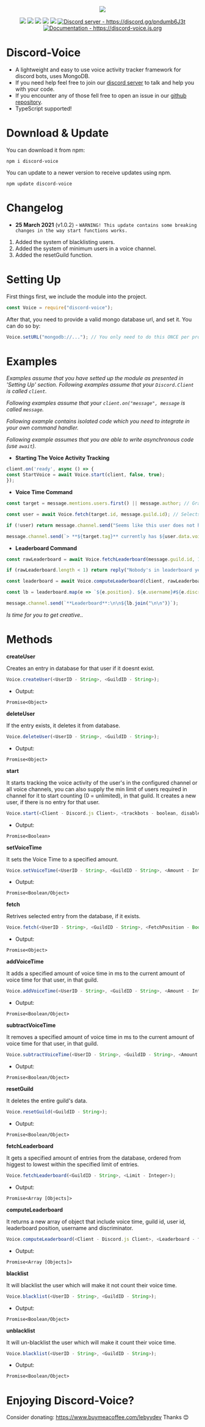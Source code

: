 <p align="center"><a href="https://nodei.co/npm/discord-voice/"><img src="https://nodei.co/npm/discord-voice.png"></a></p>
<p align="center"><img src="https://img.shields.io/npm/v/discord-voice"> <img src="https://img.shields.io/github/repo-size/Lebyy/discord-voice"> <img src="https://img.shields.io/npm/l/discord-voice"> <img src="https://img.shields.io/github/contributors/Lebyy/discord-voice"> <img src="https://img.shields.io/github/package-json/dependency-version/Lebyy/discord-voice/mongoose"> <a href="https://discord.gg/pndumb6J3t"><img src="https://discordapp.com/api/guilds/815261972450115585/widget.png" alt="Discord server - https://discord.gg/pndumb6J3t"/></a> <a href="https://discord-voice.js.org"><img src="https://img.shields.io/badge/Documentation-Click%20here-blue" alt="Documentation - https://discord-voice.js.org"/></a></p>

# Discord-Voice
- A lightweight and easy to use voice activity tracker framework for discord bots, uses MongoDB.
- If you need help feel free to join our <a href="https://discord.gg/pndumb6J3t">discord server</a> to talk and help you with your code.
- If you encounter any of those fell free to open an issue in our <a href="https://github.com/Lebyy/discord-voice/issues">github repository</a>.
- TypeScript supported!

# Download & Update
You can download it from npm:
```cli
npm i discord-voice
```
You can update to a newer version to receive updates using npm.
```cli
npm update discord-voice
```

# Changelog
- **25 March 2021** (v1.0.2) - `WARNING! This update contains some breaking changes in the way start functions works.`
1. Added the system of blacklisting users.
2. Added the system of minimum users in a voice channel.
3. Added the resetGuild function.

# Setting Up
First things first, we include the module into the project.
```js
const Voice = require("discord-voice");
```
After that, you need to provide a valid mongo database url, and set it. You can do so by:
```js
Voice.setURL("mongodb://..."); // You only need to do this ONCE per process.
```

# Examples
*Examples assume that you have setted up the module as presented in 'Setting Up' section.*
*Following examples assume that your `Discord.Client` is called `client`.*

*Following examples assume that your `client.on("message", message` is called `message`.*

*Following example contains isolated code which you need to integrate in your own command handler.*

*Following example assumes that you are able to write asynchronous code (use `await`).*

- **Starting The Voice Activity Tracking**

```js
client.on('ready', async () => {
const StartVoice = await Voice.start(client, false, true);
});
```
- **Voice Time Command**

```js
const target = message.mentions.users.first() || message.author; // Grab the target.

const user = await Voice.fetch(target.id, message.guild.id); // Selects the target from the database.

if (!user) return message.channel.send("Seems like this user does not have any Voice Activity so far..."); // If there isnt such user in the database, we send a message in general.

message.channel.send(`> **${target.tag}** currently has ${user.data.voiceTime}ms of Voice Time!`); // We show the voice time. (OPTIONAL: You can also use the ms package here if you want it to be more concise.)
```

- **Leaderboard Command**

```js
const rawLeaderboard = await Voice.fetchLeaderboard(message.guild.id, 10); // We grab top 10 users with most message(s) in the current server.

if (rawLeaderboard.length < 1) return reply("Nobody's in leaderboard yet.");

const leaderboard = await Voice.computeLeaderboard(client, rawLeaderboard, true); // We process the leaderboard.

const lb = leaderboard.map(e => `${e.position}. ${e.username}#${e.discriminator}\nVoice Time: ${e.voiceTime}ms`); // We map the outputs.

message.channel.send(`**Leaderboard**:\n\n${lb.join("\n\n")}`);
```

*Is time for you to get creative..*

# Methods
**createUser**

Creates an entry in database for that user if it doesnt exist.
```js
Voice.createUser(<UserID - String>, <GuildID - String>);
```
- Output:
```
Promise<Object>
```
**deleteUser**

If the entry exists, it deletes it from database.
```js
Voice.deleteUser(<UserID - String>, <GuildID - String>);
```
- Output:
```
Promise<Object>
```
**start**

It starts tracking the voice activity of the user's in the configured channel or all voice channels, you can also supply the min limit of users required in channel for it to start counting (0 = unlimited), in that guild. It creates a new user, if there is no entry for that user. 
```js
Voice.start(<Client - Discord.js Client>, <trackbots - boolean, disabled by default>, <trackallchannels - boolean, enabled by default>, <userlimit - number, 0 by default>, <channelID - String>);
```
- Output:
```
Promise<Boolean>
```
**setVoiceTime**

It sets the Voice Time to a specified amount.
```js
Voice.setVoiceTime(<UserID - String>, <GuildID - String>, <Amount - Integer>);
```
- Output:
```
Promise<Boolean/Object>
```
**fetch**

Retrives selected entry from the database, if it exists.
```js
Voice.fetch(<UserID - String>, <GuildID - String>, <FetchPosition - Boolean>);
```
- Output:
```
Promise<Object>
```
**addVoiceTime**

It adds a specified amount of voice time in ms to the current amount of voice time for that user, in that guild.
```js
Voice.addVoiceTime(<UserID - String>, <GuildID - String>, <Amount - Integer>);
```
- Output:
```
Promise<Boolean/Object>
```
**subtractVoiceTime**

It removes a specified amount of voice time in ms to the current amount of voice time for that user, in that guild.
```js
Voice.subtractVoiceTime(<UserID - String>, <GuildID - String>, <Amount - Integer>);
```
- Output:
```
Promise<Boolean/Object>
```
**resetGuild**

It deletes the entire guild's data.
```js
Voice.resetGuild(<GuildID - String>);
```
- Output:
```
Promise<Boolean/Object>
```
**fetchLeaderboard**

It gets a specified amount of entries from the database, ordered from higgest to lowest within the specified limit of entries.
```js
Voice.fetchLeaderboard(<GuildID - String>, <Limit - Integer>);
```
- Output:
```
Promise<Array [Objects]>
```
**computeLeaderboard**

It returns a new array of object that include voice time, guild id, user id, leaderboard position, username and discriminator.
```js
Voice.computeLeaderboard(<Client - Discord.js Client>, <Leaderboard - fetchLeaderboard output>, <fetchUsers - boolean, disabled by default>);
```
- Output:
```
Promise<Array [Objects]>
```
**blacklist**

It will blacklist the user which will make it not count their voice time.
```js
Voice.blacklist(<UserID - String>, <GuildID - String>);
```
- Output:
```
Promise<Boolean/Object>
```
**unblacklist**

It will un-blacklist the user which will make it count their voice time.
```js
Voice.blacklist(<UserID - String>, <GuildID - String>);
```
- Output:
```
Promise<Boolean/Object>
```

# Enjoying Discord-Voice?
Consider donating: https://www.buymeacoffee.com/lebyydev
Thanks 😊

